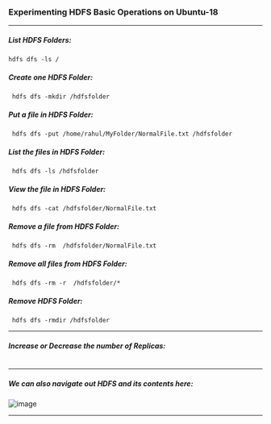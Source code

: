 ### Experimenting HDFS Basic Operations on Ubuntu-18
<hr>

##### List HDFS Folders: </br>
```
hdfs dfs -ls /
```

##### Create one HDFS Folder: </br>
```
 hdfs dfs -mkdir /hdfsfolder
```

##### Put a file in HDFS Folder: </br>
```
 hdfs dfs -put /home/rahul/MyFolder/NormalFile.txt /hdfsfolder
```

##### List the files in HDFS Folder: </br>
```
 hdfs dfs -ls /hdfsfolder
```
##### View the file in HDFS Folder: </br>
```
 hdfs dfs -cat /hdfsfolder/NormalFile.txt
```

##### Remove a file from HDFS Folder: </br>
```
 hdfs dfs -rm  /hdfsfolder/NormalFile.txt
```

##### Remove all files from HDFS Folder: </br>
```
 hdfs dfs -rm -r  /hdfsfolder/*
```

##### Remove HDFS Folder: </br>
```
 hdfs dfs -rmdir /hdfsfolder
```
<hr>

##### Increase or Decrease the number of Replicas: </br>
```

```
<hr>

##### We can also navigate out HDFS and its contents here: </br>
![image](https://user-images.githubusercontent.com/45539698/59725059-e1331500-9249-11e9-8175-277c6bf898f0.png)

<hr>
